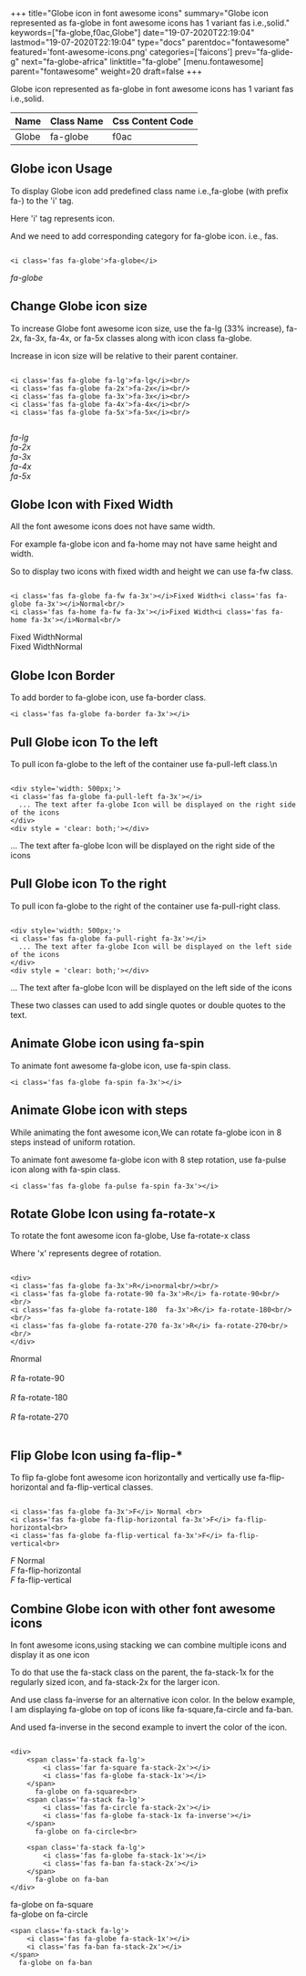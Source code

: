 +++
title="Globe icon in font awesome icons"
summary="Globe icon represented as fa-globe in font awesome icons has 1 variant fas i.e.,solid."
keywords=["fa-globe,f0ac,Globe"]
date="19-07-2020T22:19:04"
lastmod="19-07-2020T22:19:04"
type="docs"
parentdoc="fontawesome"
featured='font-awesome-icons.png'
categories=['faicons']
prev="fa-glide-g"
next="fa-globe-africa"
linktitle="fa-globe"
[menu.fontawesome]
parent="fontawesome"
weight=20
draft=false
+++


Globe icon represented as fa-globe in font awesome icons has 1 variant fas i.e.,solid.

<div class='table-responsive'><table class='table'><thead><tr><th>Name</th><th>Class Name</th><th>Css Content Code</th></tr></thead><tbody><tr><td>Globe</td><td>fa-globe</td><td>f0ac</td></tr></tbody></table></div>



## Globe icon Usage

To display Globe icon add predefined class name i.e.,fa-globe (with prefix fa-) to the 'i' tag.

Here 'i' tag represents icon.

And we need to add corresponding category for fa-globe icon. i.e., fas.


```

<i class='fas fa-globe'>fa-globe</i>
```

<i class='fas fa-globe'>fa-globe</i>




## Change Globe icon size
To increase Globe font awesome icon size, use the fa-lg (33% increase), fa-2x, fa-3x, fa-4x, or fa-5x classes along with icon class fa-globe.

Increase in icon size will be relative to their parent container. 

```

<i class='fas fa-globe fa-lg'>fa-lg</i><br/>
<i class='fas fa-globe fa-2x'>fa-2x</i><br/>
<i class='fas fa-globe fa-3x'>fa-3x</i><br/>
<i class='fas fa-globe fa-4x'>fa-4x</i><br/>
<i class='fas fa-globe fa-5x'>fa-5x</i><br/>
            
```

<i class='fas fa-globe fa-lg'>fa-lg</i><br/>
<i class='fas fa-globe fa-2x'>fa-2x</i><br/>
<i class='fas fa-globe fa-3x'>fa-3x</i><br/>
<i class='fas fa-globe fa-4x'>fa-4x</i><br/>
<i class='fas fa-globe fa-5x'>fa-5x</i><br/>
            



## Globe Icon with Fixed Width 

All the font awesome icons does not have same width.

For example fa-globe icon and fa-home may not have same height and width.

So to display two icons with fixed width and height we can use fa-fw class.


```

<i class='fas fa-globe fa-fw fa-3x'></i>Fixed Width<i class='fas fa-globe fa-3x'></i>Normal<br/>
<i class='fas fa-home fa-fw fa-3x'></i>Fixed Width<i class='fas fa-home fa-3x'></i>Normal<br/>
```

<i class='fas fa-globe fa-fw fa-3x'></i>Fixed Width<i class='fas fa-globe fa-3x'></i>Normal<br/>
<i class='fas fa-home fa-fw fa-3x'></i>Fixed Width<i class='fas fa-home fa-3x'></i>Normal<br/>



## Globe Icon Border 

To add border to fa-globe icon, use fa-border class.


```
<i class='fas fa-globe fa-border fa-3x'></i>

```
<i class='fas fa-globe fa-border fa-3x'></i>





## Pull Globe icon To the left

To pull icon fa-globe to the left of the container use fa-pull-left class.\n

```

<div style='width: 500px;'>
<i class='fas fa-globe fa-pull-left fa-3x'></i>
  ... The text after fa-globe Icon will be displayed on the right side of the icons
</div>
<div style = 'clear: both;'></div>
```

<div style='width: 500px;'>
<i class='fas fa-globe fa-pull-left fa-3x'></i>
  ... The text after fa-globe Icon will be displayed on the right side of the icons
</div>
<div style = 'clear: both;'></div>




## Pull Globe icon To the right
To pull icon fa-globe to the right of the container use fa-pull-right class.

```

<div style='width: 500px;'>
<i class='fas fa-globe fa-pull-right fa-3x'></i>
  ... The text after fa-globe Icon will be displayed on the left side of the icons
</div>
<div style = 'clear: both;'></div>
```

<div style='width: 500px;'>
<i class='fas fa-globe fa-pull-right fa-3x'></i>
  ... The text after fa-globe Icon will be displayed on the left side of the icons
</div>
<div style = 'clear: both;'></div>

These two classes can used to add single quotes or double quotes to the text.


## Animate Globe icon using fa-spin
To animate font awesome fa-globe icon, use fa-spin class.

```
<i class='fas fa-globe fa-spin fa-3x'></i>
```
<i class='fas fa-globe fa-spin fa-3x'></i>




## Animate Globe icon with steps
While animating the font awesome icon,We can rotate fa-globe icon in 8 steps instead of uniform rotation.

To animate font awesome fa-globe icon with 8 step rotation, use fa-pulse icon along with fa-spin class.


```
<i class='fas fa-globe fa-pulse fa-spin fa-3x'></i>

```
<i class='fas fa-globe fa-pulse fa-spin fa-3x'></i>





## Rotate Globe Icon using fa-rotate-x
To rotate the font awesome icon fa-globe, Use fa-rotate-x class

Where 'x' represents degree of rotation.


```

<div>
<i class='fas fa-globe fa-3x'>R</i>normal<br/><br/>
<i class='fas fa-globe fa-rotate-90 fa-3x'>R</i> fa-rotate-90<br/><br/> 
<i class='fas fa-globe fa-rotate-180  fa-3x'>R</i> fa-rotate-180<br/><br/> 
<i class='fas fa-globe fa-rotate-270 fa-3x'>R</i> fa-rotate-270<br/><br/>
</div>
```

<div>
<i class='fas fa-globe fa-3x'>R</i>normal<br/><br/>
<i class='fas fa-globe fa-rotate-90 fa-3x'>R</i> fa-rotate-90<br/><br/> 
<i class='fas fa-globe fa-rotate-180  fa-3x'>R</i> fa-rotate-180<br/><br/> 
<i class='fas fa-globe fa-rotate-270 fa-3x'>R</i> fa-rotate-270<br/><br/>
</div>




## Flip Globe Icon using fa-flip-*
To flip fa-globe font awesome icon horizontally and vertically use fa-flip-horizontal and fa-flip-vertical classes. 

```

<i class='fas fa-globe fa-3x'>F</i> Normal <br>
<i class='fas fa-globe fa-flip-horizontal fa-3x'>F</i> fa-flip-horizontal<br>
<i class='fas fa-globe fa-flip-vertical fa-3x'>F</i> fa-flip-vertical<br>
```

<i class='fas fa-globe fa-3x'>F</i> Normal <br>
<i class='fas fa-globe fa-flip-horizontal fa-3x'>F</i> fa-flip-horizontal<br>
<i class='fas fa-globe fa-flip-vertical fa-3x'>F</i> fa-flip-vertical<br>




## Combine Globe icon with other font awesome icons
In font awesome icons,using stacking we can combine multiple icons and display it as one icon 

To do that use the fa-stack class on the parent, the fa-stack-1x for the regularly sized icon, and fa-stack-2x for the larger icon.

And use class fa-inverse for an alternative icon color. 
In the below example, I am displaying fa-globe on top of icons like fa-square,fa-circle and fa-ban.

And used fa-inverse in the second example to invert the color of the icon.

```

<div>
    <span class='fa-stack fa-lg'>
        <i class='far fa-square fa-stack-2x'></i>
        <i class='fas fa-globe fa-stack-1x'></i>
    </span>
      fa-globe on fa-square<br>
    <span class='fa-stack fa-lg'>
        <i class='fas fa-circle fa-stack-2x'></i>
        <i class='fas fa-globe fa-stack-1x fa-inverse'></i>
    </span>
      fa-globe on fa-circle<br>

    <span class='fa-stack fa-lg'>
        <i class='fas fa-globe fa-stack-1x'></i>
        <i class='fas fa-ban fa-stack-2x'></i>
    </span>
      fa-globe on fa-ban
</div>
```

<div>
    <span class='fa-stack fa-lg'>
        <i class='far fa-square fa-stack-2x'></i>
        <i class='fas fa-globe fa-stack-1x'></i>
    </span>
      fa-globe on fa-square<br>
    <span class='fa-stack fa-lg'>
        <i class='fas fa-circle fa-stack-2x'></i>
        <i class='fas fa-globe fa-stack-1x fa-inverse'></i>
    </span>
      fa-globe on fa-circle<br>

    <span class='fa-stack fa-lg'>
        <i class='fas fa-globe fa-stack-1x'></i>
        <i class='fas fa-ban fa-stack-2x'></i>
    </span>
      fa-globe on fa-ban
</div>






